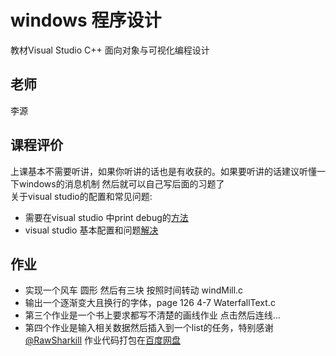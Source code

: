 # windows 程序设计

教材Visual Studio C++ 面向对象与可视化编程设计

## 老师
李源

## 课程评价
上课基本不需要听讲，如果你听讲的话也是有收获的。如果要听讲的话建议听懂一下windows的消息机制 然后就可以自己写后面的习题了<br>
关于visual studio的配置和常见问题:
<br>
- 需要在visual studio 中print debug的[方法](https://blog.csdn.net/xinxinsky/article/details/80733400?utm_source=blogkpcl3&tdsourcetag=s_pctim_aiomsg)
- visual studio 基本配置和问题[解决](https://github.com/kolibreath/Notes/blob/master/os/MFCWindows.md)

## 作业
- 实现一个风车 圆形 然后有三块 按照时间转动 windMill.c
- 输出一个逐渐变大且换行的字体，page 126 4-7 WaterfallText.c
- 第三个作业是一个书上要求都写不清楚的画线作业 点击然后连线...
- 第四个作业是输入相关数据然后插入到一个list的任务，特别感谢[@RawSharkill](https://github.com/RawSharkill/homework)
作业代码打包在[百度网盘](https://pan.baidu.com/s/1BLtpWvuSp26CZW8aNlm3ew)
